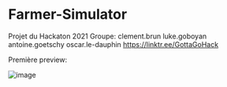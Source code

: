 # Farmer-Simulator
Projet du Hackaton 2021
Groupe: clement.brun luke.goboyan antoine.goetschy oscar.le-dauphin
https://linktr.ee/GottaGoHack

Première preview:




















![image](https://user-images.githubusercontent.com/90446228/143662190-8411f093-04aa-4996-833c-7e0c5de39e7c.png)
